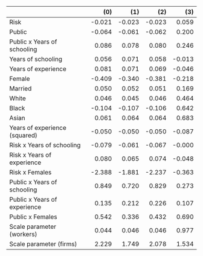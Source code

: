 |                               |    (0) |    (1) |    (2) |    (3) |
|:------------------------------|-------:|-------:|-------:|-------:|
| Risk                          | -0.021 | -0.023 | -0.023 |  0.059 |
| Public                        | -0.064 | -0.061 | -0.062 |  0.200 |
| Public x Years of schooling   |  0.086 |  0.078 |  0.080 |  0.246 |
| Years of schooling            |  0.056 |  0.071 |  0.058 | -0.013 |
| Years of experience           |  0.081 |  0.071 |  0.069 | -0.046 |
| Female                        | -0.409 | -0.340 | -0.381 | -0.218 |
| Married                       |  0.050 |  0.052 |  0.051 |  0.169 |
| White                         |  0.046 |  0.045 |  0.046 |  0.464 |
| Black                         | -0.104 | -0.107 | -0.106 |  0.642 |
| Asian                         |  0.061 |  0.064 |  0.064 |  0.683 |
| Years of experience (squared) | -0.050 | -0.050 | -0.050 | -0.087 |
| Risk x Years of schooling     | -0.079 | -0.061 | -0.067 | -0.000 |
| Risk x Years of experience    |  0.080 |  0.065 |  0.074 | -0.048 |
| Risk x Females                | -2.388 | -1.881 | -2.237 | -0.363 |
| Public x Years of schooling   |  0.849 |  0.720 |  0.829 |  0.273 |
| Public x Years of experience  |  0.135 |  0.212 |  0.226 |  0.107 |
| Public x Females              |  0.542 |  0.336 |  0.432 |  0.690 |
| Scale parameter (workers)     |  0.044 |  0.046 |  0.046 |  0.977 |
| Scale parameter (firms)       |  2.229 |  1.749 |  2.078 |  1.534 |